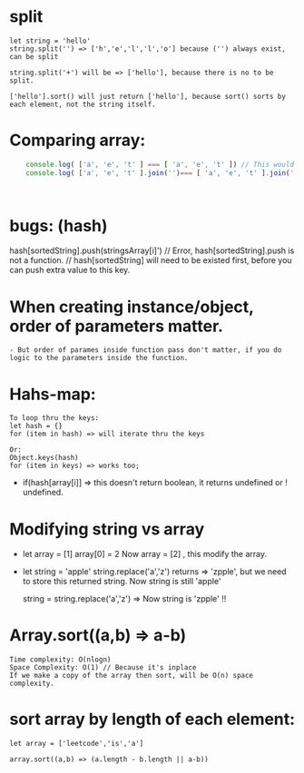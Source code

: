 # split
    let string = 'hello'
    string.split('') => ['h','e','l','l','o'] because ('') always exist, can be split

    string.split('+') will be => ['hello'], because there is no to be split.

    ['hello'].sort() will just return ['hello'], because sort() sorts by each element, not the string itself.

# Comparing array:
```js
    console.log( ['a', 'e', 't' ] === [ 'a', 'e', 't' ]) // This would be false
    console.log( ['a', 'e', 't' ].join('')=== [ 'a', 'e', 't' ].join('')) // This would be true , 'aet'='aet' 

    
```

# bugs: (hash) 
hash[sortedString].push(stringsArray[i]')  // Error, hash[sortedString].push is not a function.
                                           // hash[sortedString] will need to be existed first, before you can push extra value to this key.


# When creating instance/object, order of parameters matter.
    - But order of parames inside function pass don't matter, if you do logic to the parameters inside the function.


# Hahs-map:
    To loop thru the keys:
    let hash = {}
    for (item in hash) => will iterate thru the keys

    Or:
    Object.keys(hash)
    for (item in keys) => works too;

-  if(hash[array[i]] => this doesn't return boolean, it returns undefined or ! undefined.


# Modifying string vs array
- let array = [1]
  array[0] = 2
  Now array = [2] , this modify the array.

- let string = 'apple'
  string.replace('a','z') returns => 'zpple', but we need to store this returned string.
  Now string is still 'apple'

  string = string.replace('a','z') => Now string is 'zpple' !! 


# Array.sort((a,b) => a-b) 
    Time complexity: O(nlogn)
    Space Complexity: O(1) // Because it's inplace
    If we make a copy of the array then sort, will be O(n) space complexity.

# sort array by length of each element:
    let array = ['leetcode','is','a']

    array.sort((a,b) => (a.length - b.length || a-b)) 
    